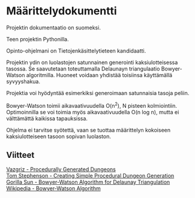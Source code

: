 # Määrittelydokumentti  

Projektin dokumentaatio on suomeksi.  

Teen projektin Pythonilla.  

Opinto-ohjelmani on Tietojenkäsittelytieteen kandidaatti.  

Projektin ydin on luolastojen satunnainen generointi kaksiulotteisessa tasossa. Se saavutetaan toteuttamalla Delaunayn triangulaatio Bowyer-Watson algoritmilla. Huoneet voidaan yhdistää toisiinsa käyttämällä syvyyshakua.   

Projektia voi hyödyntää esimerkiksi generoimaan satunnaisia tasoja peliin.  

Bowyer-Watson toimii aikavaativuudella O(n<sup>2</sup>), N pisteen kolmiointiin. Optimoinnilla se voi toimia myös aikavaativuudella O(n log n), mutta ei välttämättä kaikissa tapauksissa.  

Ohjelma ei tarvitse syötettä, vaan se tuottaa määrittelyn kokoiseen kaksiulotteiseen tasoon sopivan luolaston.  

## Viitteet  
[Vazgriz - Procedurally Generated Dungeons](https://vazgriz.com/119/procedurally-generated-dungeons)  
[Tom Stephenson - Creating Simple Procedural Dungeon Generation](https://www.tomstephensondeveloper.co.uk/post/creating-simple-procedural-dungeon-generation)  
[Gorilla Sun - Bowyer-Watson Algorithm for Delaunay Triangulation](https://www.gorillasun.de/blog/bowyer-watson-algorithm-for-delaunay-triangulation/)  
[Wikipedia - Bowyer-Watson Algorithm](https://en.wikipedia.org/wiki/Bowyer%E2%80%93Watson_algorithm)  
